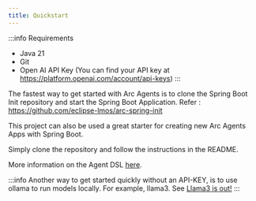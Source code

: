 ```yaml
---
title: Quickstart
---
```


:::info Requirements
 - Java 21
 - Git
 - Open AI API Key (You can find your API key at https://platform.openai.com/account/api-keys)
:::

The fastest way to get started with Arc Agents is to clone the Spring Boot Init repository
and start the Spring Boot Application.
Refer : https://github.com/eclipse-lmos/arc-spring-init

This project can also be used a great starter for creating new Arc Agents Apps with Spring Boot. 

Simply clone the repository and follow the instructions in the README.

More information on the Agent DSL [here](/docs/arc/dsl/defining_agents).

:::info
Another way to get started quickly without an API-KEY, is to use ollama to run models locally.
For example, llama3. See [Llama3 is out!](/blog/Llama3)
:::
